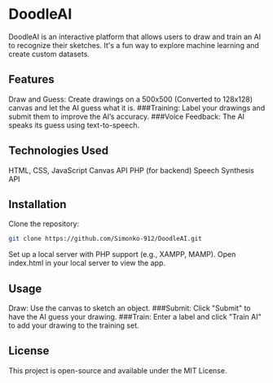 # DoodleAI

DoodleAI is an interactive platform that allows users to draw and train an AI to recognize their sketches. It's a fun way to explore machine learning and create custom datasets.

## Features
Draw and Guess: Create drawings on a 500x500 (Converted to 128x128) canvas and let the AI guess what it is.
###Training: Label your drawings and submit them to improve the AI’s accuracy.
###Voice Feedback: The AI speaks its guess using text-to-speech.

## Technologies Used
HTML, CSS, JavaScript
Canvas API
PHP (for backend)
Speech Synthesis API
## Installation
Clone the repository:

```bash Copy code
git clone https://github.com/Simonko-912/DoodleAI.git
```
Set up a local server with PHP support (e.g., XAMPP, MAMP).
Open index.html in your local server to view the app.

## Usage
Draw: Use the canvas to sketch an object.
###Submit: Click "Submit" to have the AI guess your drawing.
###Train: Enter a label and click "Train AI" to add your drawing to the training set.
## License
This project is open-source and available under the MIT License.

